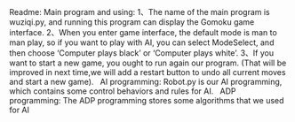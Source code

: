 Readme:
Main program and using:
1、The name of the main program is wuziqi.py, and running this program can display the Gomoku game interface.
2、When you enter game interface, the default mode is man to man play, so if you want to play with AI, you can select ModeSelect, and then choose ‘Computer plays black’ or ‘Computer plays white’.
3、If you want to start a new game, you ought to run again our program. (That will be improved in next time,we will add a restart button to undo all current moves and start a new game).
 
AI programming:
Robot.py is our AI programming, which contains some control behaviors and rules for AI.
 
ADP programming:
The ADP programming stores some algorithms that we used for AI
